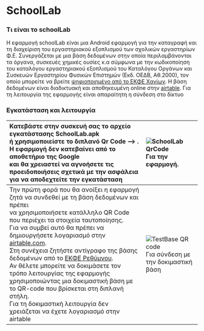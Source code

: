 # SchoolLab
### Τι είναι το schoolLab
H εφαρμογή schoolLab είναι μια Android εφαρμογή για την καταγραφή και τη διαχείριση του εργαστηριακού εξοπλισμού των σχολικών εργαστηρίων Φ.Ε. Συνεργάζεται με μια βάση δεδομένων στην οποία περιλαμβάνονται τα όργανα, συσκευές χημικές ουσίες κ.α σύμφωνα με την κωδικοποίηση του καταλόγου εργαστηριακού εξοπλισμού του Καταλόγου Οργάνων και Συσκευών Εργαστηρίου Φυσικών Επιστημών (Εκδ. ΟΕΔΒ, Αθ.2000), τον οποίο μπορείτε να βρείτε [ψηφιοποιημένο από το ΕΚΦΕ Χανίων](https://issuu.com/ekfechania/docs/katalogos_organon_kai_syskeyon_ypepth "ψηφιοποιημένο από το ΕΚΦΕ Χανίων"). Η βάση δεδομένων είναι διαδικτυακή και αποθηκευμένη online στην [airtable](https://airtable.com "airtable"). Για τη λειτουργία της εφαρμογής είναι απαραίτητη η σύνδεση στο δίκτυο

### Εγκατάσταση και λειτουργία

|Κατεβάστε στην συσκευή σας το αρχείο εγκατάστασης SchoolLab.apk <br> ή χρησιμοποιείστε το διπλανό Qr Code --> .<br> H εφαρμογή δεν κατεβαίνει από το αποθετήριο της Google <br> και θα χρειαστεί να αγνοήσετε τις προειδοποιήσεις σχετικά με την ασφάλεια <br> για να αποδεχτείτε την εγκατάσταση   |![SchoolLab QrCode](https://i.imgur.com/9KS5CHo.png) <br> Για την εφαρμογή. |
|:---|:---|
|Την πρώτη φορά που θα ανοίξει η εφαρμογή ζητά να συνδεθεί με τη βάση δεδομένων και πρέπει<br> να χρησιμοποιήσετε  κατάλληλο QR Code που περιέχει τα στοιχεία ταυτοποίησης.<br> Για να συμβεί αυτό θα πρέπει να δημιουργήσετε λογαριασμό στην [airtable.com](https://www.airtable.com/ "airtable.com"). <br>  Στη συνέχεια ζητήστε αντίγραφο της βάσης δεδομένων από το [ΕΚΦΕ Ρεθύμνου](htpps://ekfe.reth.sch.gr).<br> Αν θέλετε μπορείτε να δοκιμάσετε τον τρόπο λειτουργίας της εφαρμογής χρησιμοποιώντας μια δοκιμαστική βάση με το QR-code που βρίσκεται στη διπλανή στήλη.<br> Για τη δοκιμαστική λειτουργία δεν χρειάζεται να έχετε λογαριασμό στην airtable | ![TestBase QR code](https://i.imgur.com/UYu23BX.png) <br> Για σύνδεση με την δοκιμαστική βάση|



